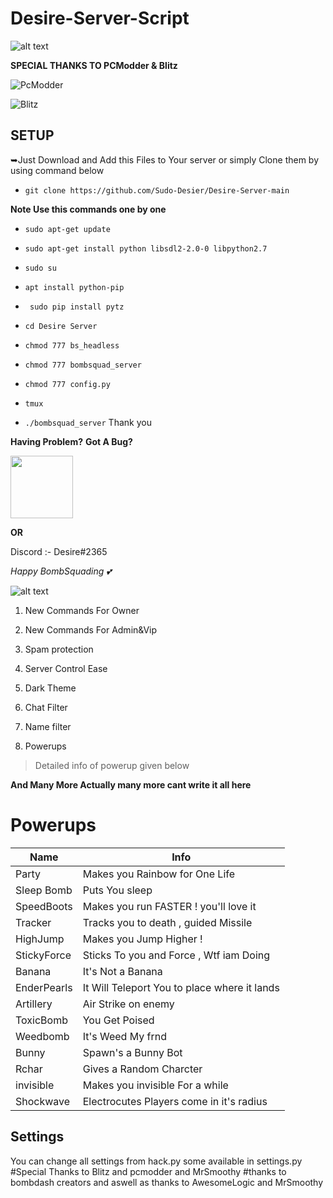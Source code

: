 <h1>Desire-Server-Script</h1>

![alt text](https://cdn.discordapp.com/attachments/1009755282265604198/1029657022490230854/1665347382947.jpg)

**SPECIAL THANKS TO PCModder & Blitz**

![PcModder](https://github.com/Mikahael)

![Blitz](https://github.com/Ayush-Deep)

<h2>SETUP</h2>
➥Just Download and Add this Files to Your server or simply Clone them by using command below

- `git clone https://github.com/Sudo-Desier/Desire-Server-main`

**Note Use this commands one by one**

- `sudo apt-get update`
- `sudo apt-get install python libsdl2-2.0-0 libpython2.7`
- `sudo su`
- `apt install python-pip`
- ` sudo pip install pytz`

- `cd Desire Server`
- `chmod 777 bs_headless`
- `chmod 777 bombsquad_server`
- `chmod 777 config.py`
- `tmux`
- `./bombsquad_server`
Thank you

**Having Problem?**
**Got A Bug?**

[<img src="https://cdn.discordapp.com/attachments/1009755282265604198/1029690459985027072/1665567727357.png" width="100"/>](https://discord.gg/gaf4duhfmS)

**OR**

Discord :- Desire#2365

*Happy BombSquading 💕*


![alt text](https://cdn.discordapp.com/attachments/1009755282265604198/1029657021865267212/1665347178606.jpg)


1. New Commands For Owner 

2. New Commands For Admin&Vip

3. Spam protection 

4. Server Control Ease 

5. Dark Theme

6. Chat Filter

7. Name filter 

8. Powerups
> Detailed info of powerup given below 

**And Many More Actually many more cant write it all here**

# Powerups

| Name | Info |
| -------- |-------- |
|  Party   |Makes you Rainbow for One Life|
|  Sleep Bomb   |Puts You sleep|
|  SpeedBoots   |Makes you run FASTER ! you'll love it   |
|  Tracker   |Tracks you to death , guided Missile|
|  HighJump   |Makes you Jump Higher !   |
|  StickyForce   |Sticks To you and Force , Wtf iam Doing   |
|  Banana   |It's Not a Banana   |
|  EnderPearls   |It Will Teleport You to place where it lands   |
|  Artillery   |Air Strike on enemy   |
|  ToxicBomb   |You Get Poised   |
|  Weedbomb   |It's Weed My frnd   |
|  Bunny   | Spawn's a Bunny Bot   |
|  Rchar   |Gives a Random Charcter   |
|  invisible | Makes you invisible For a while |
|  Shockwave | Electrocutes Players come in it's radius |



<h2>Settings</h2>
You can change all settings from hack.py some available in settings.py 
#Special Thanks to Blitz and pcmodder and MrSmoothy
#thanks to bombdash creators and aswell as thanks to AwesomeLogic and MrSmoothy

